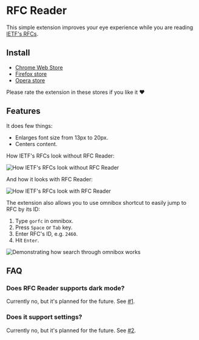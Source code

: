 # RFC Reader

This simple extension improves your eye experience while you are reading [IETF's RFCs](https://tools.ietf.org/html/).

## Install

* [Chrome Web Store](https://chrome.google.com/webstore/detail/jhmoebgbkkbpdmmigmdmbbdbpolnddod)
* [Firefox store](https://addons.mozilla.org/en-US/firefox/addon/rfc-reader/)
* [Opera store](https://addons.opera.com/en/extensions/details/rfc-reader/)

Please rate the extension in these stores if you like it ❤️

## Features

It does few things:

* Enlarges font size from 13px to 20px.
* Centers content.

How IETF's RFCs look without RFC Reader:

![How IETF's RFCs look without RFC Reader](https://user-images.githubusercontent.com/12474739/96355836-2641b280-10ef-11eb-9c55-0838d34cc89d.png)

And how it looks with RFC Reader:

![How IETF's RFCs look with RFC Reader](https://user-images.githubusercontent.com/12474739/96355846-496c6200-10ef-11eb-9aa6-489d62ae1821.png)

The extension also allows you to use omnibox shortcut to easily jump to RFC by its ID:

1. Type `gorfc` in omnibox.
2. Press `Space` or `Tab` key.
3. Enter RFC's ID, e.g. `2460`.
4. Hit `Enter`.

![Demonstrating how search through omnibox works](https://user-images.githubusercontent.com/12474739/96368122-bbc65c00-115a-11eb-8086-f92e966dc483.gif)

## FAQ

### Does RFC Reader supports dark mode?

Currently no, but it's planned for the future. See [#1](https://github.com/neluzhin/rfc-reader/issues/1).

### Does it support settings?

Currently no, but it's planned for the future. See [#2](https://github.com/neluzhin/rfc-reader/issues/2).
